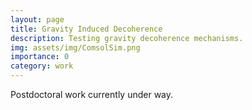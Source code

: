```yaml
---
layout: page
title: Gravity Induced Decoherence
description: Testing gravity decoherence mechanisms. 
img: assets/img/ComsolSim.png
importance: 0
category: work
---
```



Postdoctoral work currently under way. 
